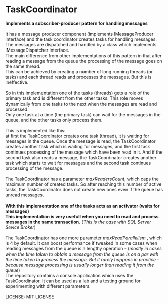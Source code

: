 # TaskCoordinator
<b>Implements a subscriber-producer pattern for handling messages</b>
<br/><br/>
It has a message producer component (implements IMessageProducer interface) and the task coordinator creates tasks for handling messages. 
The messages are dispatched and handled by a class which implements IMessageDispatcher interface.<br/>
The main difference from other implementations of this pattern in that after reading a message from the queue the processing of the message goes
on the same thread.<br/>
This can be achieved by creating a number of long running threads (or tasks) and each thread reads and processes the messages. But this is
ineffective.<br/><br/>
So in this implementation one of the tasks (threads) gets a role of the primary task and is different from the other tasks.
This role moves dynamically from one tasks to the next when the messages are read and processed.<br/>
Only one task at a time (the primary task) can wait for the messages in the queue, and the other tasks only process them.
<br/><br/>
This is implemented like this:<br/>
at first the TaskCoordinator creates one task (thread), it is waiting for messages in the queue. 
Once the message is read, the TaskCoordinator creates another task which is waiting for messages, and the first task continues
processing of the message which have been read in it. And if the second task also reads a message, 
the TaskCoordinator creates another task which starts to wait for messages and the second task continues processing of the message.<br/><br/>
The TaskCoordinator has a parameter <i>maxReadersCount</i>, which caps the maximum number of created tasks. So after reaching this number of active tasks,
the TaskCoordinator does not create new ones even if the queue has unread messages.<br/>
<br/>
<b>With this implementation one of the tasks acts as an activator (waits for messages)</b><br/>
<b>This implementation is very usefull when you need to read and process messages in the same transaction.</b> 
(<i>This is the case with SQL Server Sevice Broker</i>)
<br/><br/>
The TaskCoordinator has one more parameter <i>maxReadParallelism </i>, which is 4 by default. It can boost performance if tweaked in some cases when
reading messages from the queue is a lengthy operation - (<i>mostly in cases when the time taken to obtain a message from the queue is on a par with the time taken
 to process the message. But it rarely happens in  practice - because message processing is usually longer than reading it from the queue</i>)
<br/>
The repository contains a console application which uses the TaskCoordinator. It can be used as a lab and a testing ground for experimenting
with different parameters.
<br/><br/>
LICENSE: MIT LICENSE
